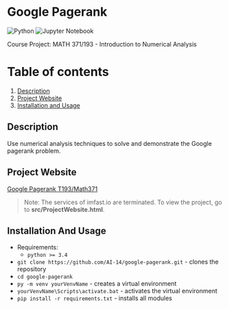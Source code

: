 # Google Pagerank
![Python](https://img.shields.io/badge/-Python-black?style=flat&logo=python)
![Jupyter Notebook](https://img.shields.io/badge/-Jupyter%20Notebook-black?style=flat&logo=jupyter)
  
Course Project: MATH 371/193 - Introduction to Numerical Analysis

# Table of contents
1. [Description](#description)
2. [Project Website](#project-website)
3. [Installation and Usage](#installation-usage)

## Description <a name="description"></a>
Use numerical analysis techniques to solve and demonstrate the Google pagerank problem.

## Project Website <a name="project-website"></a>
[Google Pagerank T193/Math371](https://googlepagerankt193math371.imfast.io/ProjectWebsite.html)
> Note: The services of imfast.io are terminated. To view the project, go to **src/ProjectWebsite.html**.

## Installation And Usage <a name="installation-usage"></a>
- Requirements:
  - `python >= 3.4`
- `git clone https://github.com/AI-14/google-pagerank.git` - clones the repository
- `cd google-pagerank`
- `py -m venv yourVenvName` - creates a virtual environment
- `yourVenvName\Scripts\activate.bat` - activates the virtual environment
- `pip install -r requirements.txt` - installs all modules
